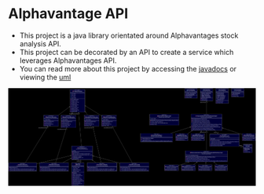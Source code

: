 # Alphavantage API
* This project is a java library orientated around Alphavantages stock analysis API.
* This project can be decorated by an API to create a service which leverages Alphavantages API.
* You can read more about this project by accessing the [javadocs](./javadocs/index.html) or viewing the [uml](./uml.png)

<img src = "./uml.png">